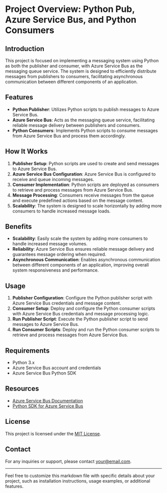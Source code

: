 # Project Overview: Python Pub, Azure Service Bus, and Python Consumers

## Introduction

This project is focused on implementing a messaging system using Python as both the publisher and consumer, with Azure Service Bus as the messaging queue service. The system is designed to efficiently distribute messages from publishers to consumers, facilitating asynchronous communication between different components of an application.

## Features

- **Python Publisher**: Utilizes Python scripts to publish messages to Azure Service Bus.
- **Azure Service Bus**: Acts as the messaging queue service, facilitating reliable message delivery between publishers and consumers.
- **Python Consumers**: Implements Python scripts to consume messages from Azure Service Bus and process them accordingly.

## How It Works

1. **Publisher Setup**: Python scripts are used to create and send messages to Azure Service Bus.
2. **Azure Service Bus Configuration**: Azure Service Bus is configured to receive and queue incoming messages.
3. **Consumer Implementation**: Python scripts are deployed as consumers to retrieve and process messages from Azure Service Bus.
4. **Message Processing**: Consumers receive messages from the queue and execute predefined actions based on the message content.
5. **Scalability**: The system is designed to scale horizontally by adding more consumers to handle increased message loads.

## Benefits

- **Scalability**: Easily scale the system by adding more consumers to handle increased message volumes.
- **Reliability**: Azure Service Bus ensures reliable message delivery and guarantees message ordering when required.
- **Asynchronous Communication**: Enables asynchronous communication between different components of an application, improving overall system responsiveness and performance.

## Usage

1. **Publisher Configuration**: Configure the Python publisher script with Azure Service Bus credentials and message content.
2. **Consumer Setup**: Deploy and configure the Python consumer scripts with Azure Service Bus credentials and message processing logic.
3. **Run Publisher Script**: Execute the Python publisher script to send messages to Azure Service Bus.
4. **Run Consumer Scripts**: Deploy and run the Python consumer scripts to retrieve and process messages from Azure Service Bus.

## Requirements

- Python 3.x
- Azure Service Bus account and credentials
- Azure Service Bus Python SDK

## Resources

- [Azure Service Bus Documentation](https://docs.microsoft.com/en-us/azure/service-bus-messaging/)
- [Python SDK for Azure Service Bus](https://pypi.org/project/azure-servicebus/)

## License

This project is licensed under the [MIT License](LICENSE).

## Contact

For any inquiries or support, please contact [your@email.com](mailto:your@email.com).

---

Feel free to customize this markdown file with specific details about your project, such as installation instructions, usage examples, or additional features.
